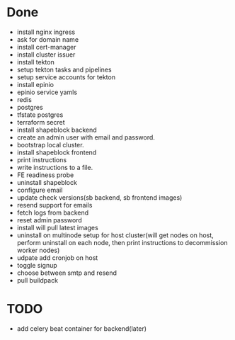 # Done
- install nginx ingress
- ask for domain name
- install cert-manager
- install cluster issuer
- install tekton
- setup tekton tasks and pipelines
- setup service accounts for tekton
- install epinio
- epinio service yamls
- redis
- postgres
- tfstate postgres
- terraform secret
- install shapeblock backend
- create an admin user with email and password.
- bootstrap local cluster.
- install shapeblock frontend
- print instructions
- write instructions to a file.
- FE readiness probe
- uninstall shapeblock
- configure email
- update check versions(sb backend, sb frontend images)
- resend support for emails
- fetch logs from backend
- reset admin password
- install will pull latest images
- uninstall on multinode setup for host cluster(will get nodes on host, perform uninstall on each node, then print instructions to decommission worker nodes)
- udpate add cronjob on host
- toggle signup
- choose between smtp and resend
- pull buildpack

# TODO
- add celery beat container for backend(later)
